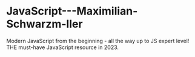# JavaScript---Maximilian-Schwarzm-ller
Modern JavaScript from the beginning - all the way up to JS expert level! THE must-have JavaScript resource in 2023.
